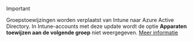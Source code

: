 >[!Important]
>Groepstoewijzingen worden verplaatst van Intune naar Azure Active Directory. In Intune-accounts met deze update wordt de optie **Apparaten toewijzen aan de volgende groep** niet weergegeven. [Meer informatie](/intune/deploy-use/ios-device-enrollment-program-in-microsoft-intune#changes-to-intune-group-assignments)


<!--HONumber=Dec16_HO2-->


